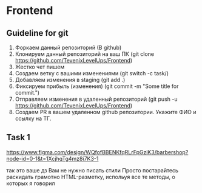 # Frontend

## Guideline for git

1. Форкаем данный репозиторий (В github)
2. Клонируем данный репозиторий на ваш ПК (git clone https://github.com/TevenixLevelUps/Frontend)
3. Жестко чет пишем
4. Создаем ветку с вашими изменениями (git switch -c task/<your github name>)
5. Добавляем изменения в staging (git add .)
6. Фиксируем прибыль (изменения) (git commit -m "Some title for commit.")
7. Отправляем изменения в удаленный репозиторий (git push -u https://github.com/TevenixLevelUps/Frontend)
8. Создаем PR в вашем удаленном github репозитории. Укажите ФИО и ссылку на ТГ.

## Task 1
https://www.figma.com/design/WQfofBBENKfqRLrFpGziK3/barbershop?node-id=0-1&t=1XcjhqTg4mz8i7K3-1

так это ваше дз
Вам не нужно писать стили
Просто постарайтесь раскидать грамотно HTML-разметку, испольуя все те методы, о которых я говорил

